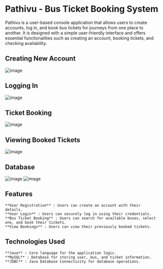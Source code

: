 # Pathivu - Bus Ticket Booking System

Pathivu is a user-based console application that allows users to create accounts, log in, and book bus tickets for journeys from one place to another. It is designed with a simple user-friendly interface and offers essential functionalities such as creating an account, booking tickets, and checking availability.

## Creating New Account
![image](https://github.com/user-attachments/assets/b02f12c8-9241-4726-8475-c7f66559f7ba)
## Logging In
![image](https://github.com/user-attachments/assets/6e1396b1-100c-41d7-b951-c992532a3149)
## Ticket Booking
![image](https://github.com/user-attachments/assets/c45f3d67-897e-41a2-a93b-50027bd2218c)
## Viewing Booked Tickets
![image](https://github.com/user-attachments/assets/4d57f63e-7d7e-444c-9fe9-0a3e62a43340)

## Database
![image](https://github.com/user-attachments/assets/7a6d8336-3af8-4031-94ea-f5b93c782b48)
![image](https://github.com/user-attachments/assets/28b0339a-dc06-4a34-bc46-b53bc0f602e9)

## Features

    **User Registration** : Users can create an account with their details.
    **User Login** : Users can securely log in using their credentials.
    **Bus Ticket Booking** : Users can search for available buses, select one, and book their tickets.
    **View Bookings** : Users can view their previously booked tickets.

## Technologies Used

    **Java** : Core language for the application logic.
    **MySQL** : Database for storing user, bus, and ticket information.
    **JDBC** : Java Database Connectivity for database operations.
